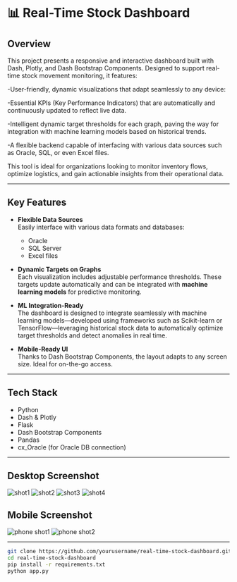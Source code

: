 # 📊 Real-Time Stock Dashboard

## Overview

This project presents a responsive and interactive dashboard built with Dash, Plotly, and Dash Bootstrap Components. Designed to support real-time stock movement monitoring, it features:

-User-friendly, dynamic visualizations that adapt seamlessly to any device:

-Essential KPIs (Key Performance Indicators) that are automatically and continuously updated to reflect live data.

-Intelligent dynamic target thresholds for each graph, paving the way for integration with machine learning models based on historical trends.

-A flexible backend capable of interfacing with various data sources such as Oracle, SQL, or even Excel files.

This tool is ideal for organizations looking to monitor inventory flows, optimize logistics, and gain actionable insights from their operational data.

---

##  Key Features

- **Flexible Data Sources**  
  Easily interface with various data formats and databases:  
  - Oracle  
  - SQL Server  
  - Excel files  

- **Dynamic Targets on Graphs**  
  Each visualization includes adjustable performance thresholds. These targets update automatically and can be integrated with **machine learning models** for predictive monitoring.

- **ML Integration-Ready**  
  The dashboard is designed to integrate seamlessly with machine learning models—developed using frameworks such as Scikit-learn or TensorFlow—leveraging historical stock data to automatically optimize target thresholds and detect anomalies in real time.

- **Mobile-Ready UI**  
  Thanks to Dash Bootstrap Components, the layout adapts to any screen size. Ideal for on-the-go access.

---

## Tech Stack

- Python  
- Dash & Plotly
- Flask  
- Dash Bootstrap Components  
- Pandas  
- cx_Oracle (for Oracle DB connection)

---

## Desktop Screenshot 

![shot1](https://github.com/user-attachments/assets/19af3787-7870-4b3f-8b4d-58b5caf98fd7)
![shot2](https://github.com/user-attachments/assets/648de25d-8dd9-4e9b-99a2-a8d9cd3823e3)
![shot3](https://github.com/user-attachments/assets/7b367e6d-e916-4138-bdce-661b1945f15e)
![shot4](https://github.com/user-attachments/assets/8fb0a218-f3b1-4a87-8347-caa20c06f87a)

## Mobile Screenshot
![phone shot1](https://github.com/user-attachments/assets/857b8095-181c-4645-8e18-bb9553ec4c80)
![phone shot2](https://github.com/user-attachments/assets/877059d7-4c65-46e7-9e6b-a67a09e27bc7)






---

```bash
git clone https://github.com/yourusername/real-time-stock-dashboard.git
cd real-time-stock-dashboard
pip install -r requirements.txt
python app.py

